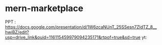 # mern-marketplace

PPT : https://docs.google.com/presentation/d/1W6zcaNUnT_25SSesn7ZldTZ_8__hwiBZ/edit?usp=drive_link&ouid=116115459979094235171&rtpof=true&sd=true
yt: 
